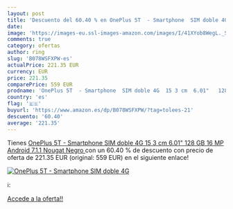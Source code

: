 ```yaml
---
layout: post
title: 'Descuento del 60.40 % en OnePlus 5T  - Smartphone  SIM doble 4G  '
date: 
image: 'https://images-eu.ssl-images-amazon.com/images/I/41XYob8WegL._SL200_.jpg'
comments: true
category: ofertas
author: ring
slug: 'B078WSFXPW-es'
actualPrice: 221.35 EUR
currency: EUR
price: 221.35
comparePrice: 559 EUR
prodname: 'OnePlus 5T  - Smartphone  SIM doble 4G  15 3 cm  6.01"   128 GB  16 MP  Android  7.1.1 Nougat  Negro '
country: 'es'
flag: '🇪🇸'
buyurl: 'https://www.amazon.es/dp/B078WSFXPW/?tag=tolees-21'
descuento: '60.40'
average: '221.35'
---
```


Tienes [OnePlus 5T  - Smartphone  SIM doble 4G  15 3 cm  6.01"   128 GB  16 MP  Android  7.1.1 Nougat  Negro ](https://www.amazon.es/dp/B078WSFXPW/?tag=tolees-21) con un 60.40 % de descuento con precio de oferta de 221.35 EUR (original: 559 EUR) en el siguiente enlace!

[![OnePlus 5T  - Smartphone  SIM doble 4G  ](https://images-eu.ssl-images-amazon.com/images/I/41XYob8WegL._SL200_.jpg)](https://www.amazon.es/dp/B078WSFXPW/?tag=tolees-21)

ℹ️:


[Accede a la oferta!!](https://www.amazon.es/dp/B078WSFXPW/?tag=tolees-21)
